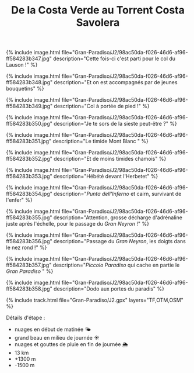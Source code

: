 ﻿---
title: "De la Costa Verde au Torrent Costa Savolera"
permalink: /Gran-Paradiso/J2/
sidebar:
  nav: "gran_paradiso"
enable_tracks: true
---

{% include image.html file="Gran-Paradiso/J2/98ac50da-f026-46d6-af96-ff584283b347.jpg" description="Cette fois-ci c'est parti pour le col du Lauson !" %}

{% include image.html file="Gran-Paradiso/J2/98ac50da-f026-46d6-af96-ff584283b348.jpg" description="Et on est accompagnés par de jeunes bouquetins" %}

{% include image.html file="Gran-Paradiso/J2/98ac50da-f026-46d6-af96-ff584283b349.jpg" description="Col à portée de pied !" %}

{% include image.html file="Gran-Paradiso/J2/98ac50da-f026-46d6-af96-ff584283b350.jpg" description="Je te sors de la sieste peut-être ?" %}

{% include image.html file="Gran-Paradiso/J2/98ac50da-f026-46d6-af96-ff584283b351.jpg" description="Le timide Mont Blanc " %}

{% include image.html file="Gran-Paradiso/J2/98ac50da-f026-46d6-af96-ff584283b352.jpg" description="Et de moins timides chamois" %}

{% include image.html file="Gran-Paradiso/J2/98ac50da-f026-46d6-af96-ff584283b353.jpg" description="Hébété devant l'Herbetet" %}

{% include image.html file="Gran-Paradiso/J2/98ac50da-f026-46d6-af96-ff584283b354.jpg" description="*Punta dell'Inferno* et cairn, survivant de l'enfer" %}

{% include image.html file="Gran-Paradiso/J2/98ac50da-f026-46d6-af96-ff584283b355.jpg" description="Attention, grosse décharge d'adrénaline juste après l'échelle, pour le passage du *Gran Neyron* !" %}

{% include image.html file="Gran-Paradiso/J2/98ac50da-f026-46d6-af96-ff584283b356.jpg" description="Passage du *Gran Neyron*, les doigts dans le nez rond !" %}

{% include image.html file="Gran-Paradiso/J2/98ac50da-f026-46d6-af96-ff584283b357.jpg" description="*Piccolo Paradiso* qui cache en partie le *Gran Paradiso* " %}

{% include image.html file="Gran-Paradiso/J2/98ac50da-f026-46d6-af96-ff584283b358.jpg" description="Dodo aux portes du paradis" %}

{% include track.html file="Gran-Paradiso/J2.gpx" layers="TF,OTM,OSM" %}

Détails d'étape :
* nuages en début de matinée :sun_behind_small_cloud:
* grand beau en milieu de journée :sunny:
* nuages et gouttes de pluie en fin de journée :sun_behind_rain_cloud:
* 13 km
* +1300 m
* -1500 m
